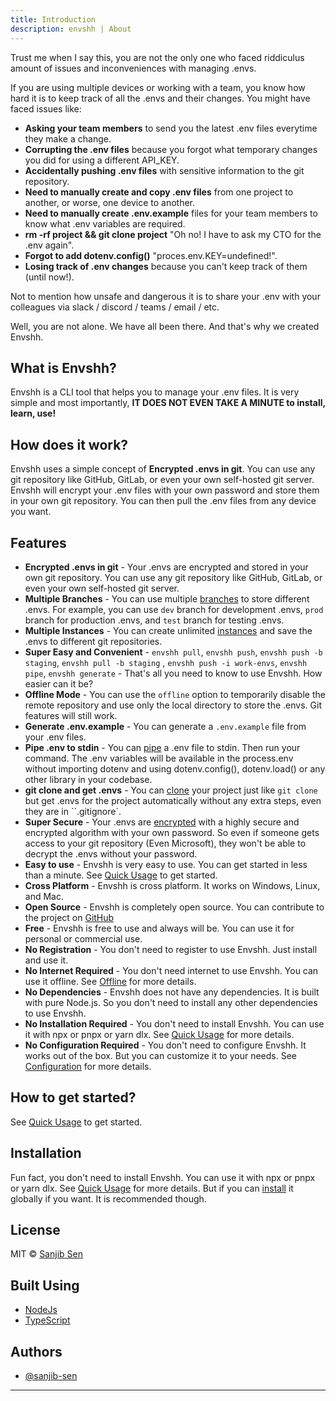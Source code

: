 ```yaml
---
title: Introduction
description: envshh | About
---
```


Trust me when I say this, you are not the only one who faced riddiculus amount of issues and inconveniences with managing .envs.

If you are using multiple devices or working with a team, you know how hard it is to keep track of all the .envs and their changes. You might have faced issues like:

- **Asking your team members** to send you the latest .env files everytime they make a change.
- **Corrupting the .env files** because you forgot what temporary changes you did for using a different API_KEY.
- **Accidentally pushing .env files** with sensitive information to the git repository.
- **Need to manually create and copy .env files** from one project to another, or worse, one device to another.
- **Need to manually create .env.example** files for your team members to know what .env variables are required.
- **rm -rf project && git clone project** "Oh no! I have to ask my CTO for the .env again".
- **Forgot to add dotenv.config()** "proces.env.KEY=undefined!".
- **Losing track of .env changes** because you can't keep track of them (until now!).

Not to mention how unsafe and dangerous it is to share your .env with your colleagues via slack / discord / teams / email / etc.

Well, you are not alone. We have all been there. And that's why we created Envshh.

## What is Envshh?

Envshh is a CLI tool that helps you to manage your .env files. It is very simple and most importantly, **IT DOES NOT EVEN TAKE A MINUTE to install, learn, use!**

## How does it work?

Envshh uses a simple concept of **Encrypted .envs in git**. You can use any git repository like GitHub, GitLab, or even your own self-hosted git server. Envshh will encrypt your .env files with your own password and store them in your own git repository. You can then pull the .env files from any device you want.

## Features

- **Encrypted .envs in git** - Your .envs are encrypted and stored in your own git repository. You can use any git repository like GitHub, GitLab, or even your own self-hosted git server.
- **Multiple Branches** - You can use multiple [branches](/core-concepts/branch) to store different .envs. For example, you can use `dev` branch for development .envs, `prod` branch for production .envs, and `test` branch for testing .envs.
- **Multiple Instances** - You can create unlimited [instances](/core-concepts/instance) and save the .envs to different git repositories.
- **Super Easy and Convenient** - `envshh pull`, `envshh push`, `envshh push -b staging`, `envshh pull -b staging` , `envshh push -i work-envs`, `envshh pipe`, `envshh generate` - That's all you need to know to use Envshh. How easier can it be?
- **Offline Mode** - You can use the `offline` option to temporarily disable the remote repository and use only the local directory to store the .envs. Git features will still work.
- **Generate .env.example** - You can generate a `.env.example` file from your .env files.
- **Pipe .env to stdin** - You can [pipe](/commands/pipe) a .env file to stdin. Then run your command. The .env variables will be available in the process.env without importing dotenv and using dotenv.config(), dotenv.load() or any other library in your codebase.
- **git clone and get .envs** - You can [clone](/commands/clone) your project just like `git clone` but get .envs for the project automatically without any extra steps, even they are in ``.gitignore`.
- **Super Secure** - Your .envs are [encrypted](/start-here/security) with a highly secure and encrypted algorithm with your own password. So even if someone gets access to your git repository (Even Microsoft), they won't be able to decrypt the .envs without your password.
- **Easy to use** - Envshh is very easy to use. You can get started in less than a minute. See [Quick Usage](/start-here/quick-usage) to get started.
- **Cross Platform** - Envshh is cross platform. It works on Windows, Linux, and Mac.
- **Open Source** - Envshh is completely open source. You can contribute to the project on [GitHub](https://github.com/sanjib-sen/envshh)
- **Free** - Envshh is free to use and always will be. You can use it for personal or commercial use.
- **No Registration** - You don't need to register to use Envshh. Just install and use it.
- **No Internet Required** - You don't need internet to use Envshh. You can use it offline. See [Offline](/core-concepts/offline) for more details.
- **No Dependencies** - Envshh does not have any dependencies. It is built with pure Node.js. So you don't need to install any other dependencies to use Envshh.
- **No Installation Required** - You don't need to install Envshh. You can use it with npx or pnpx or yarn dlx. See [Quick Usage](/start-here/quick-usage) for more details.
- **No Configuration Required** - You don't need to configure Envshh. It works out of the box. But you can customize it to your needs. See [Configuration](/configuration) for more details.

## How to get started?

See [Quick Usage](/start-here/quick-usage) to get started.

## Installation

Fun fact, you don't need to install Envshh. You can use it with npx or pnpx or yarn dlx. See [Quick Usage](/start-here/quick-usage) for more details.
But if you can [install](/start-here/installation) it globally if you want. It is recommended though.

## License

MIT © [Sanjib Sen](2023)

## Built Using

- [NodeJs](https://nodejs.org/en/)
- [TypeScript](https://www.typescriptlang.org/)

## Authors

- [@sanjib-sen](https://github.com/sanjib-sen)

---
